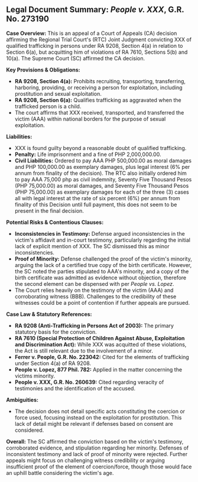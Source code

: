 ## Legal Document Summary: *People v. XXX*, G.R. No. 273190

**Case Overview:** This is an appeal of a Court of Appeals (CA) decision affirming the Regional Trial Court's (RTC) Joint Judgment convicting XXX of qualified trafficking in persons under RA 9208, Section 4(a) in relation to Section 6(a), but acquitting him of violations of RA 7610, Sections 5(b) and 10(a). The Supreme Court (SC) affirmed the CA decision.

**Key Provisions & Obligations:**

*   **RA 9208, Section 4(a):** Prohibits recruiting, transporting, transferring, harboring, providing, or receiving a person for exploitation, including prostitution and sexual exploitation.
*   **RA 9208, Section 6(a):** Qualifies trafficking as aggravated when the trafficked person is a child.
*   The court affirms that XXX received, transported, and transferred the victim (AAA) within national borders for the purpose of sexual exploitation.

**Liabilities:**

*   XXX is found guilty beyond a reasonable doubt of qualified trafficking.
*   **Penalty:** Life imprisonment and a fine of PHP 2,000,000.00.
*   **Civil Liabilities:** Ordered to pay AAA PHP 500,000.00 as moral damages and PHP 100,000.00 as exemplary damages, plus legal interest (6% per annum from finality of the decision). The RTC also initially ordered him to pay AAA 75,000 php as civil indemnity, Seventy Five Thousand Pesos (PHP 75,000.00) as moral damages, and Seventy Five Thousand Pesos (PHP 75,000.00) as exemplary damages for each of the three (3) cases all with legal interest at the rate of six percent (6%) per annum from finality of this Decision until full payment, this does not seem to be present in the final decision.

**Potential Risks & Contentious Clauses:**

*   **Inconsistencies in Testimony:** Defense argued inconsistencies in the victim's affidavit and in-court testimony, particularly regarding the initial lack of explicit mention of XXX. The SC dismissed this as minor inconsistencies.
*   **Proof of Minority:** Defense challenged the proof of the victim's minority, arguing the lack of a certified true copy of the birth certificate. However, the SC noted the parties stipulated to AAA's minority, and a copy of the birth certificate was admitted as evidence without objection, therefore the second element can be dispensed with per *People vs. Lopez*.
*   The Court relies heavily on the testimony of the victim (AAA) and corroborating witness (BBB). Challenges to the credibility of these witnesses could be a point of contention if further appeals are pursued.

**Case Law & Statutory References:**

*   **RA 9208 (Anti-Trafficking in Persons Act of 2003):** The primary statutory basis for the conviction.
*   **RA 7610 (Special Protection of Children Against Abuse, Exploitation and Discrimination Act):** While XXX was acquitted of these violations, the Act is still relevant due to the involvement of a minor.
*   **Ferrer v. People, G.R. No. 223042:** Cited for the elements of trafficking under Section 4(a) of RA 9208.
*   **People v. Lopez, 877 Phil. 782:** Applied in the matter concerning the victims minority.
*   **People v. XXX, G.R. No. 260639:** Cited regarding veracity of testimonies and the identification of the accused.

**Ambiguities:**

*   The decision does not detail specific acts constituting the coercion or force used, focusing instead on the exploitation for prostitution. This lack of detail might be relevant if defenses based on consent are considered.

**Overall:** The SC affirmed the conviction based on the victim's testimony, corroborated evidence, and stipulation regarding her minority. Defenses of inconsistent testimony and lack of proof of minority were rejected. Further appeals might focus on challenging witness credibility or arguing insufficient proof of the element of coercion/force, though those would face an uphill battle considering the victim's age.
